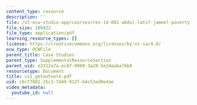 ```yaml
---
content_type: resource
description: ''
file: /ol-ocw-studio-app/courses/res-14-001-abdul-latif-jameel-poverty-action-lab-executive-training-evaluating-social-programs-2009-spring-2009/c6cf788225c17d49912fb4c53ed0e4ae_cs1_getoutvote.pdf
file_size: 189422
file_type: application/pdf
learning_resource_types: []
license: https://creativecommons.org/licenses/by-nc-sa/4.0/
ocw_type: OCWFile
parent_title: Case Studies
parent_type: SupplementalResourceSection
parent_uid: e3312a7a-ec87-9969-3a28-5e14aaba76b8
resourcetype: Document
title: cs1_getoutvote.pdf
uid: c6cf7882-25c1-7d49-912f-b4c53ed0e4ae
video_metadata:
  youtube_id: null
---
```

